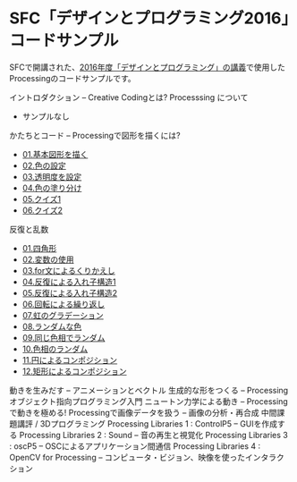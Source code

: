 # SFC「デザインとプログラミング2016」コードサンプル

SFCで開講された、[2016年度「デザインとプログラミング」の講義](http://yoppa.org/sfc_design16)で使用したProcessingのコードサンプルです。

イントロダクション – Creative Codingとは? Processsing について

- サンプルなし

かたちとコード – Processingで図形を描くには?

- [01.基本図形を描く](./w02_01/)
- [02.色の設定](./w02_02/)
- [03.透明度を設定](./w02_03/)
- [04.色の塗り分け](./w02_04/)
- [05.クイズ1](./w02_05/)
- [06.クイズ2](./w02_06/)

反復と乱数

- [01.四角形](./w03_01/)
- [02.変数の使用](./w03_02/)
- [03.for文によるくりかえし](./w03_03/)
- [04.反復による入れ子構造1](./w03_04/)
- [05.反復による入れ子構造2](./w03_05/)
- [06.回転による繰り返し](./w03_06/)
- [07.虹のグラデーション](./w03_07/)
- [08.ランダムな色](./w03_08/)
- [09.同じ色相でランダム](./w03_09/)
- [10.色相のランダム](./w03_10/)
- [11.円によるコンポジション](./w03_11/)
- [12.矩形によるコンポジション](./w03_12/)

動きを生みだす – アニメーションとベクトル
生成的な形をつくる – Processing オブジェクト指向プログラミング入門
ニュートン力学による動き – Processingで動きを極める!
Processingで画像データを扱う – 画像の分析・再合成
中間課題講評 / 3Dプログラミング
Processing Libraries 1 : ControlP5 – GUIを作成する
Processing Libraries 2 : Sound – 音の再生と視覚化
Processing Libraries 3 : oscP5 – OSCによるアプリケーション間通信
Processing Libraries 4 : OpenCV for Processing – コンピュータ・ビジョン、映像を使ったインタラクション
